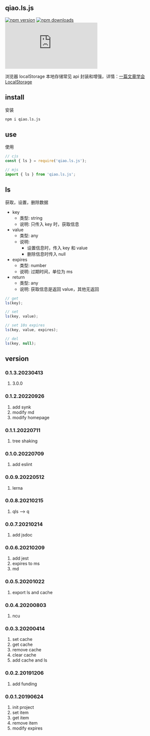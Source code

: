 ## qiao.ls.js

[![npm version](https://img.shields.io/npm/v/qiao.ls.js.svg?style=flat-square)](https://www.npmjs.org/package/qiao.ls.js)
[![npm downloads](https://img.shields.io/npm/dm/qiao.ls.js.svg?style=flat-square)](https://npm-stat.com/charts.html?package=qiao.ls.js)
![npm bundle size](https://img.shields.io/bundlephobia/minzip/qiao.ls.js)

浏览器 localStorage 本地存储常见 api 封装和增强，详情：[一篇文章学会 LocalStorage](https://blog.insistime.com/localstorage)

## install

安装

```bash
npm i qiao.ls.js
```

## use

使用

```javascript
// cjs
const { ls } = require('qiao.ls.js');

// mjs
import { ls } from 'qiao.ls.js';
```

## ls

获取，设置，删除数据

- key
  - 类型: string
  - 说明: 只传入 key 时，获取信息
- value
  - 类型: any
  - 说明:
    - 设置信息时，传入 key 和 value
    - 删除信息时传入 null
- expires
  - 类型: number
  - 说明: 过期时间，单位为 ms
- return
  - 类型: any
  - 说明: 获取信息是返回 value，其他无返回

```javascript
// get
ls(key);

// set
ls(key, value);

// set 10s expires
ls(key, value, expires);

// del
ls(key, null);
```

## version

### 0.1.3.20230413

1. 3.0.0

### 0.1.2.20220926

1. add synk
2. modify md
3. modify homepage

### 0.1.1.20220711

1. tree shaking

### 0.1.0.20220709

1. add eslint

### 0.0.9.20220512

1. lerna

### 0.0.8.20210215

1. qls --> q

### 0.0.7.20210214

1. add jsdoc

### 0.0.6.20210209

1. add jest
2. expires to ms
3. md

### 0.0.5.20201022

1. export ls and cache

### 0.0.4.20200803

1. ncu

### 0.0.3.20200414

1. set cache
2. get cache
3. remove cache
4. clear cache
5. add cache and ls

### 0.0.2.20191206

1. add funding

### 0.0.1.20190624

1. init project
2. set item
3. get item
4. remove item
5. modify expires
